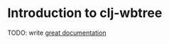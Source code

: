 # Introduction to clj-wbtree

TODO: write [great documentation](http://jacobian.org/writing/great-documentation/what-to-write/)
